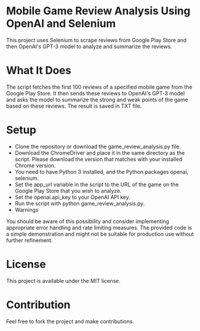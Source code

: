 # Mobile Game Review Analysis Using OpenAI and Selenium
This project uses Selenium to scrape reviews from Google Play Store and then OpenAI's GPT-3 model to analyze and summarize the reviews.

# What It Does
The script fetches the first 100 reviews of a specified mobile game from the Google Play Store. It then sends these reviews to OpenAI's GPT-3 model and asks the model to summarize the strong and weak points of the game based on these reviews. The result is saved in TXT file.

# Setup

+ Clone the repository or download the game_review_analysis.py file.
+ Download the ChromeDriver and place it in the same directory as the script. Please download the version that matches with your installed Chrome version.
+ You need to have Python 3 installed, and the Python packages openai, selenium.
+ Set the app_url variable in the script to the URL of the game on the Google Play Store that you wish to analyze.
+ Set the openai.api_key to your OpenAI API key.
+ Run the script with python game_review_analysis.py.
+ Warnings

You should be aware of this possibility and consider implementing appropriate error handling and rate limiting measures. The provided code is a simple demonstration and might not be suitable for production use without further refinement.

# License
This project is available under the MIT license.

# Contribution
Feel free to fork the project and make contributions.
